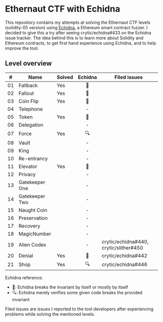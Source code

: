 # Ethernaut CTF with Echidna

This repository contains my attempts at solving the Ethernaut CTF levels
(solidity-05 version) using [Echidna](https://github.com/crytic/echidna/), a
Ethereum smart contract fuzzer. I decided to give this a try after seeing
crytic/echidna#433 on the Echidna issue tracker. The idea behind this is to
learn more about Solidity and Ethereum contracts, to get first hand experience
using Echidna, and to help improve the tool.

## Level overview

\# | Name           | Solved | Echidna  | Filed issues
---|----------------|--------|:--------:|-------------
01 | Fallback       | Yes    | :muscle: |
02 | Fallout        | Yes    | :muscle: |
03 | Coin Flip      | Yes    | :muscle: |
04 | Telephone      |        | -        |
05 | Token          | Yes    | :muscle: |
06 | Delegation     |        | -        |
07 | Force          | Yes    | :mag:    |
08 | Vault          |        | -        |
09 | King           |        | -        |
10 | Re-entrancy    |        | -        |
11 | Elevator       | Yes    | :muscle: |
12 | Privacy        |        | -        |
13 | Gatekeeper One |        | -        |
14 | Gatekeeper Two |        | -        |
15 | Naught Coin    |        | -        |
16 | Preservation   |        | -        |
17 | Recovery       |        | -        |
18 | MagicNumber    |        | -        |
19 | Alien Codex    |        | -        | crytic/echidna#440, crytic/slither#450
20 | Denial         | Yes    | :muscle: | crytic/echidna#442
21 | Shop           | Yes    | :mag:    | crytic/echidna#446

Echidna reference:
 * :muscle:: Echidna breaks the invariant by itself or mostly by itself
 * :mag:: Echidna merely verifies some given code breaks the provided invariant

 Filed issues are issues I reported to the tool developers after experiencing
 problems while solving the mentioned levels.